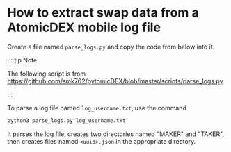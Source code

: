
# How to extract swap data from a AtomicDEX mobile log file

Create a file named `parse_logs.py` and copy the code from below into it.

::: tip Note

The following script is from https://github.com/smk762/pytomicDEX/blob/master/scripts/parse_logs.py

:::

<collapse-text hidden title="Code">

```py
#!/usr/bin/env python3
import os
import sys
import json

# Change this to your log filename
try:
    logfilename = sys.argv[1]
except:
    print("use like: parse_logs.py logfile.log")

if not os.path.isdir("MAKER"):
    os.makedirs("MAKER")
if not os.path.isdir("TAKER"):
    os.makedirs("TAKER")

with open(logfilename, "r") as f:
    lines = f.readlines()
    for line in lines:
        # Remove log data not during stress test
        if line.find('getRecentSwaps') > -1:
            print(line)
            try:
                swap_json = " ".join(line.split(" ")[5:])
                swap_results = json.loads(swap_json)['result']['swaps']
                for swap in swap_results:
                    if swap['type'] == 'Taker':
                        folder = "TAKER"
                    elif swap['type'] == 'Maker':
                        folder = "MAKER"
                    uuid = swap['uuid']
                    with open(folder+"/"+uuid+".json", "w") as j:
                        print("writing "+folder+"/"+uuid+".json")
                        j.write(json.dumps(swap))
            except json.decoder.JSONDecodeError:
                pass

```

</collapse-text>

To parse a log file named `log_username.txt`, use the command

```bash
python3 parse_logs.py log_username.txt
```

It parses the log file, creates two directories named "MAKER" and "TAKER", then creates files named `<uuid>.json` in the appropriate directory.
